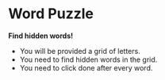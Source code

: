 # Word Puzzle

**Find hidden words!**

* You will be provided a grid of letters.
* You need to find hidden words in the grid.
* You need to click done after every word.